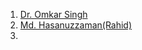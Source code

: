 1. [Dr. Omkar Singh](https://www.youtube.com/@DrOmkarSinghParihar/playlists)
2. [Md. Hasanuzzaman(Rahid)](https://www.youtube.com/@md.hasanuzzaman2277/playlists)
3. 